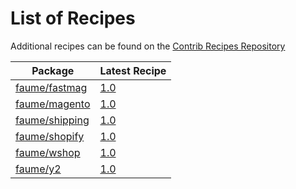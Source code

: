 # List of Recipes

Additional recipes can be found on the [Contrib Recipes Repository](https://github.com/symfony/recipes-contrib/blob/flex/main/RECIPES.md)

| Package | Latest Recipe |
| --- | --- |
| [faume/fastmag](https://packagist.org/packages/faume/fastmag) | [1.0](faume/fastmag/1.0) |
| [faume/magento](https://packagist.org/packages/faume/magento) | [1.0](faume/magento/1.0) |
| [faume/shipping](https://packagist.org/packages/faume/shipping) | [1.0](faume/shipping/1.0) |
| [faume/shopify](https://packagist.org/packages/faume/shopify) | [1.0](faume/shopify/1.0) |
| [faume/wshop](https://packagist.org/packages/faume/wshop) | [1.0](faume/wshop/1.0) |
| [faume/y2](https://packagist.org/packages/faume/y2) | [1.0](faume/y2/1.0) |